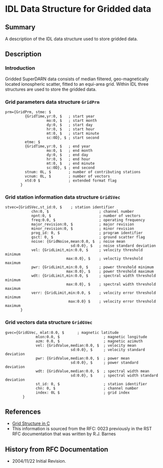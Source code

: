 <!--
(C) copyright 2020 VT SuperDARN, Virginia Polytechnic Institute & State University
author: Kevin Sterne
-->

# IDL Data Structure for Gridded data

## Summary

A description of the IDL data structure used to store gridded data.

## Description

### Introduction

Gridded SuperDARN data consists of median filtered, geo-magnetically located ionospheric scatter, fitted to an equi-area grid. Within IDL three structures are used to store the gridded data.

### Grid parameters data structure `GridPrm`
```
prm={GridPrm, stme: $
         {GridTime,yr:0, $   ; start year
                   mo:0, $   ; start month
                   dy:0, $   ; start day
                   hr:0, $   ; start hour
                   mt:0, $   ; start minute
                   sc:0D}, $ ; start second
         etme: $
         {GridTime,yr:0, $   ; end year
                   mo:0, $   ; end month
                   dy:0, $   ; end day
                   hr:0, $   ; end hour
                   mt:0, $   ; end minute
                   sc:0D}, $ ; end second
         stnum: 0L, $        ; number of contributing stations
         vcnum: 0L, $        ; number of vectors
         xtd:0 $             ; extended format flag
       }
```

### Grid station information data structure `GridSVec`
```
stvec={GridSVec,st_id:0, $    ; station identifier 
            chn:0, $                       ; channel number
            npnt:0, $                      ; number of vectors
            freq:0.0, $                    ; operating frequency
            major_revision:0, $            ; major revision 
            minor_revision:0, $            ; minor revision
            prog_id: 0, $                  ; program identifier
            gsct: 0, $                     ; ground scatter flag
            noise: {GridNoise,mean:0.0, $  ; noise mean
                              sd:0.0}, $   ; noise standard deviation
            vel: {GridLimit,min:0.0, $     ; velocity threshold minimum
                            max:0.0}, $    ; veloctiy threshold maximum
            pwr: {GridLimit,min:0.0, $     ; power threshold minimum
                            max:0.0}, $    ; power threshold maximum 
            wdt: {GridLimit,min:0.0, $     ; spectral width threshold minimum
                            max:0.0}, $    ; spectral width threshold maximum
            verr: {GridLimit,min:0.0, $    ; velocity error threshold minimum
                             max:0.0} $    ; velocity error threshold maximum
       }
```

### Grid vectors data structure <code>GridGVec</code></h4>
```
gvec={GridGVec, mlat:0.0, $      ; magnetic latitude
              mlon:0.0, $                    ; magnetic longitude
              azm: 0.0, $                    ; magnetic azimuth
              vel: {GridValue,median:0.0, $  ; velocity mean
                              sd:0.0}, $     ; velocity standard deviation
              pwr: {GridValue,median:0.0, $  ; power mean
                              sd:0.0}, $     ; power standard deviation
              wdt: {GridValue,median:0.0, $  ; spectral width mean
                              sd:0.0}, $     ; spectral width standard deviation
              st_id: 0, $                    ; station identifier
              chn: 0, $                      ; channel number
              index: 0L $                    ; grid index
        }
```

## References

- [Grid Structure in C](developers_guide/grid_struct_c.md)
- This information is sourced from the RFC: 0023 previously in the RST RFC documentation that was written by R.J. Barnes

## History from RFC Documentation

- 2004/11/22  Initial Revision.


